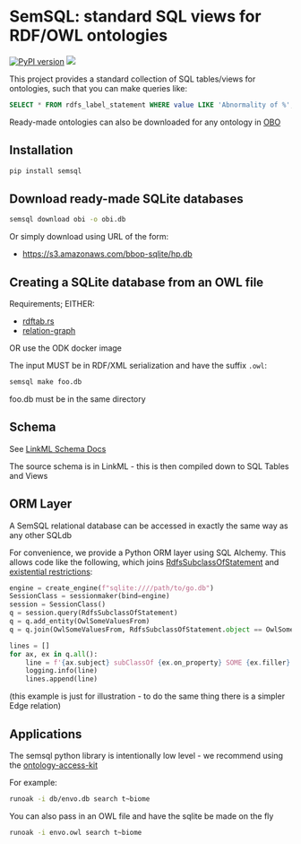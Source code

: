 # SemSQL: standard SQL views for RDF/OWL ontologies

[![PyPI version](https://badge.fury.io/py/semsql.svg)](https://badge.fury.io/py/semsql)
![](https://github.com/incatools/semantic-sql/workflows/Build/badge.svg)


This project provides a standard collection of SQL tables/views for ontologies, such that you can make queries like:

```sql
SELECT * FROM rdfs_label_statement WHERE value LIKE 'Abnormality of %';
```

Ready-made ontologies can also be downloaded for any ontology in [OBO](http://obofoundry.org)

## Installation

```bash
pip install semsql
```

## Download ready-made SQLite databases

```bash
semsql download obi -o obi.db
```

Or simply download using URL of the form:

- https://s3.amazonaws.com/bbop-sqlite/hp.db

## Creating a SQLite database from an OWL file

Requirements; EITHER:

- [rdftab.rs](https://github.com/ontodev/rdftab.rs)
- [relation-graph](https://github.com/balhoff/relation-graph)

OR use the ODK docker image

The input MUST be in RDF/XML serialization and have the suffix `.owl`:

```bash
semsql make foo.db
```

foo.db must be in the same directory

## Schema

See [LinkML Schema Docs](https://incatools.github.io/semantic-sql/)

The source schema is in LinkML - this is then compiled down to SQL Tables and Views

## ORM Layer

A SemSQL relational database can be accessed in exactly the same way as any other SQLdb

For convenience, we provide a Python ORM layer using SQL Alchemy. This allows code like the following, which joins [RdfsSubclassOfStatement](https://incatools.github.io/semantic-sql/RdfsSubclassOfStatement) and [existential restrictions](https://incatools.github.io/semantic-sql/OwlSomeValuesFrom):

```python
engine = create_engine(f"sqlite:////path/to/go.db")
SessionClass = sessionmaker(bind=engine)
session = SessionClass()
q = session.query(RdfsSubclassOfStatement)
q = q.add_entity(OwlSomeValuesFrom)
q = q.join(OwlSomeValuesFrom, RdfsSubclassOfStatement.object == OwlSomeValuesFrom.id)

lines = []
for ax, ex in q.all():
    line = f'{ax.subject} subClassOf {ex.on_property} SOME {ex.filler}'
    logging.info(line)
    lines.append(line)
```    

(this example is just for illustration - to do the same thing there is a simpler Edge relation)

## Applications

The semsql python library is intentionally low level - we recommend using the [ontology-access-kit](https://github.com/INCATools/ontology-access-kit)

For example:

```bash
runoak -i db/envo.db search t~biome
```

You can also pass in an OWL file and have the sqlite be made on the fly

```bash
runoak -i envo.owl search t~biome
```


